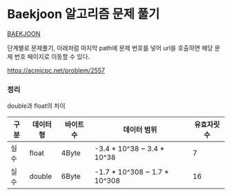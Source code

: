 # Baekjoon 알고리즘 문제 풀기

[BAEKJOON](https://acmicpc.net)

단계별로 문제풀기, 아래처럼 마지막 path에 문제 번호를 넣어 url을 호출하면 해당 문제 번호 페이지로 이동할 수 있다.

https://acmicpc.net/problem/2557




### 정리
double과 float의 차이

|구분|데이터형|바이트 수|데이터 범위|유효자릿수|
|--|--|--|--|--|
|실수|float|4Byte| -3.4 * 10^38 ~ 3.4 * 10^38|7|
|실수|double|6Byte| -1.7 * 10^308 ~ 1.7 * 10^308|16|